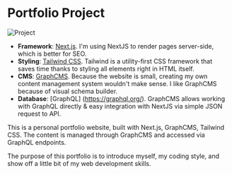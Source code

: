 # Portfolio Project

![Project](https://i.imgur.com/H4CCEGe.jpg)

* **Framework**: [Next.js](https://nextjs.org/). I'm using NextJS to render pages server-side, which is better for SEO.
* **Styling**: [Tailwind CSS](https://tailwindcss.com/). Tailwind is a utility-first CSS framework that saves time thanks to styling all elements right in HTML itself.
* **CMS**: [GraphCMS](https://graphcms.com/). Because the website is small, creating my own content management system wouldn't make sense. I like GraphCMS because of visual schema builder.
* **Database**: [GraphQL] (https://graphql.org/).  GraphCMS allows working with GraphQL directly & easy integration with NextJS via simple JSON request to API.

This is a personal  portfolio website, built with Next.js, GraphCMS, Tailwind CSS. The content is managed through GraphCMS and accessed via GraphQL endpoints.

The purpose of this portfolio is to introduce myself, my coding style, and show off a little bit of my web development skills.
